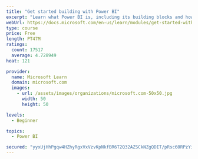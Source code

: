 ```yaml
---
title: "Get started building with Power BI"
excerpt: "Learn what Power BI is, including its building blocks and how they work together."
webUrl: https://docs.microsoft.com/en-us/learn/modules/get-started-with-power-bi/
type: course
price: Free
length: PT47M
ratings:
  count: 17517
  average: 4.728949
heat: 121

provider:
  name: Microsoft Learn
  domain: microsoft.com
  images:
    - url: /assets/images/organizations/microsoft.com-50x50.jpg
      width: 50
      height: 50

levels:
  - Beginner

topics:
  - Power BI

secured: "yyxUjHhPgqw4HZhyRgxVxVzvKpNkfBR6T2Q32AZSCkNZgQDIT/pRsc60RPzYi+afF0PPlICnHYn0MiR8Zyu5fLyfxnQazTSwhxyzNXeklPgaXOTcDLi9CRZBn3jdbsmoNQVgauIwYnwdtf+GquG5c/sNscY5cVwPgnBX/8yxqEEViC29bANk8EPA26xuvGJ7lG2rrDu2+YRPsyCskp63/7tY4AC+BkRD96JsO/IGLQoqCBIegHAJKmyT/eI+gVndPZC/JHNFenvIfj3Z4Jf07dvc15m627r6Yel1MJT/Waff9MqPryWr7STxsI3iyyk+AiSl/B9oLny1geNLBJIOFBXZLP30+0b0e7QDr+mHhuMR2E50ptarepscXhisiy1sSK3i88MZMnvT6W2hqk5W8//5XgF+7seDuOFK6Zp7YtB5HuzTIUkdNrQp0Jp/qIKh;KEJK5DjLH1VceIg1OZqXoA=="
---
```



